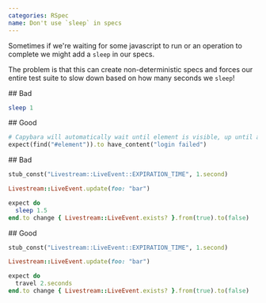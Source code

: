 ```yaml
---
categories: RSpec
name: Don't use `sleep` in specs
---
```


Sometimes if we're waiting for some javascript to run or an operation to complete we might add a `sleep` in our specs.

The problem is that this can create non-deterministic specs and forces our entire test suite to slow down based on how many seconds we `sleep`!

## Bad

````ruby
sleep 1
````

## Good

````ruby
# Capybara will automatically wait until element is visible, up until a timeout
expect(find("#element")).to have_content("login failed")
````

## Bad

````ruby
stub_const("Livestream::LiveEvent::EXPIRATION_TIME", 1.second)

Livestream::LiveEvent.update(foo: "bar")

expect do
  sleep 1.5
end.to change { Livestream::LiveEvent.exists? }.from(true).to(false)
````

## Good

````ruby
stub_const("Livestream::LiveEvent::EXPIRATION_TIME", 1.second)

Livestream::LiveEvent.update(foo: "bar")

expect do
  travel 2.seconds
end.to change { Livestream::LiveEvent.exists? }.from(true).to(false)
````

